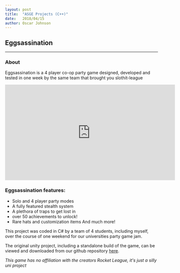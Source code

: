 ```yaml
---
layout: post
title:  "ASGE Projects (C++)"
date:   2018/04/15
author: Oscar Johnson
---
```

## Eggsassination

---
### About
Eggsassination is a 4 player co-op party game designed, developed and tested in one week by the same team that brought you slothit-league

<iframe width="560" height="315" src="https://www.youtube.com/embed/L6qPvoNR-c0" frameborder="0" allow="accelerometer; autoplay; encrypted-media; gyroscope; picture-in-picture" allowfullscreen></iframe>


### Eggsassination features:
- Solo and 4 player party modes
- A fully featured stealth system
- A plethora of traps to get lost in
- over 50 achievements to unlock!
- Rare hats and customization items
And much more!

This project was coded in C# by a team of 4 students, including myself, over the course of one weekend for our universities party game jam.

The original unity project, including a standalone build of the game, can be viewed and downloaded from our github repository [here](https://github.com/brynfduwe/Eggsassination). 

_This game has no affiliation with the creators Rocket League, it's just a silly uni project_
